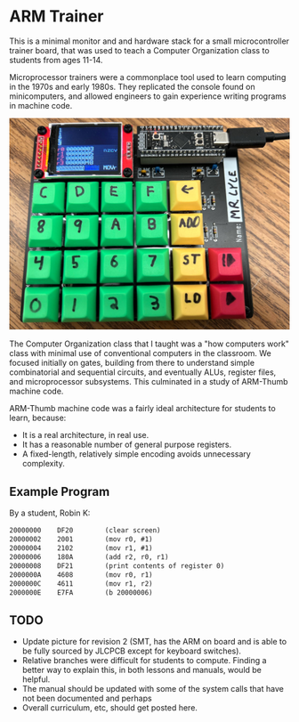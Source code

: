 # ARM Trainer

This is a minimal monitor and and hardware stack for a small microcontroller trainer board, that was used to teach a Computer Organization class to students from ages 11-14.

Microprocessor trainers were a commonplace tool used to learn computing in the 1970s and early 1980s.  They replicated the console found on minicomputers, and allowed engineers to gain experience writing programs in machine code.

![Microprocessor Trainer](mptrainer.jpg)

The Computer Organization class that I taught was a "how computers work" class with minimal use of conventional computers in the classroom.  We focused initially on gates, building from there to understand simple combinatorial and sequential circuits, and eventually ALUs, register files, and microprocessor subsystems.  This culminated in a study of ARM-Thumb machine code.

ARM-Thumb machine code was a fairly ideal architecture for students to learn, because:

* It is a real architecture, in real use.
* It has a reasonable number of general purpose registers.
* A fixed-length, relatively simple encoding avoids unnecessary complexity.

## Example Program

By a student, Robin K:

    20000000	DF20		(clear screen)
    20000002	2001		(mov r0, #1)
    20000004	2102		(mov r1, #1)
    20000006	180A		(add r2, r0, r1)
    20000008	DF21		(print contents of register 0)
    2000000A	4608		(mov r0, r1)
    2000000C	4611		(mov r1, r2)
    2000000E	E7FA		(b 20000006)

## TODO

* Update picture for revision 2 (SMT, has the ARM on board and is able to be fully sourced by JLCPCB except for keyboard switches).
* Relative branches were difficult for students to compute.  Finding a better way to explain this, in both lessons and manuals, would be helpful.
* The manual should be updated with some of the system calls that have not been documented and perhaps
* Overall curriculum, etc, should get posted here.
